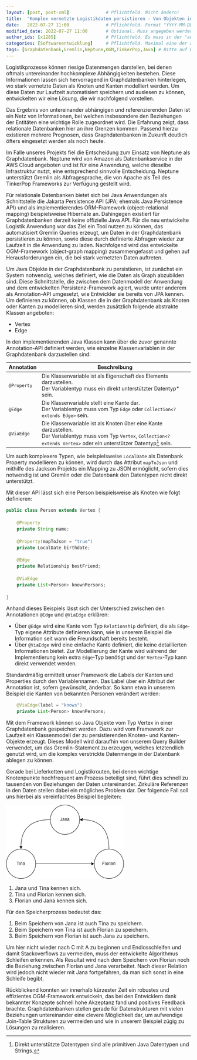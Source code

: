 ```yaml
---
layout: [post, post-xml]              # Pflichtfeld. Nicht ändern!
title:  "Komplex vernetzte Logistikdaten persistieren - Von Objekten in die Graphdatenbank per OGM" # Pflichtfeld. Bitte einen Titel für den Blog Post angeben.
date:   2022-07-27 11:00              # Pflichtfeld. Format "YYYY-MM-DD HH:MM". Muss für Veröffentlichung in der Vergangenheit liegen. (Für Preview egal)
modified_date: 2022-07-27 11:00       # Optional. Muss angegeben werden, wenn eine bestehende Datei geändert wird.
author_ids: [x1285]                   # Pflichtfeld. Es muss in der "authors.yml" einen Eintrag mit diesen Namen geben.
categories: [Softwareentwicklung]     # Pflichtfeld. Maximal eine der angegebenen Kategorien verwenden.
tags: [Graphdatenbank,Gremlin,Neptune,OGM,TinkerPop,Java] # Bitte auf Großschreibung achten.
---
```


Logistikprozesse können riesige Datenmengen darstellen, bei denen oftmals untereinander hochkomplexe Abhängigkeiten bestehen.
Diese Informationen lassen sich hervorragend in Graphdatenbanken hinterlegen, wo stark vernetzte Daten als Knoten und Kanten modelliert werden.
Um diese Daten zur Laufzeit automatisiert speichern und auslesen zu können, entwickelten wir eine Lösung, die wir nachfolgend vorstellen.

Das Ergebnis von untereinander abhängigen und referenzierenden Daten ist ein Netz von Informationen, bei welchen insbesondere den Beziehungen der Entitäten eine wichtige Rolle zugeordnet wird.
Die Erfahrung zeigt, dass relationale Datenbanken hier an ihre Grenzen kommen.
Passend hierzu existieren mehrere Prognosen, dass Graphdatenbanken in Zukunft deutlich öfters eingesetzt werden als noch heute.

Im Falle unseres Projekts fiel die Entscheidung zum Einsatz von Neptune als Graphdatenbank.
Neptune wird von Amazon als Datenbankservice in der AWS Cloud angeboten und ist für eine Anwendung, welche dieselbe Infrastruktur nutzt, eine entsprechend sinnvolle Entscheidung.
Neptune unterstützt Gremlin als Abfragesprache, die von Apache als Teil des TinkerPop Frameworks zur Verfügung gestellt wird.

Für relationale Datenbanken bietet sich bei Java Anwendungen als Schnittstelle die Jakarta Persistence API (JPA; ehemals Java Persistence API) und als implementierendes ORM-Framework (object-relational mapping) beispielsweise Hibernate an.
Dahingegen existiert für Graphdatenbanken derzeit keine offizielle Java API.
Für die neu entwickelte Logistik Anwendung war das Ziel ein Tool nutzen zu können, das automatisiert Gremlin Queries erzeugt, um Daten in der Graphdatenbank persistieren zu können, sowie diese durch definierte Abfragen wieder zur Laufzeit in die Anwendung zu laden.
Nachfolgend wird das entwickelte OGM-Framework (object-graph mapping) zusammengefasst und gehen auf Herausforderungen ein, die bei stark vernetzten Daten auftreten.

Um Java Objekte in der Graphdatenbank zu persistieren, ist zunächst ein System notwendig, welches definiert, wie die Daten als Graph abzubilden sind.
Diese Schnittstelle, die zwischen dem Datenmodell der Anwendung und dem entwickelten Persistenz-Framework agiert, wurde unter anderem als Annotation-API umgesetzt, wie Entwickler sie bereits von JPA kennen.
Um definieren zu können, ob Klassen die in der Graphdatenbank als Knoten oder Kanten zu modellieren sind, werden zusätzlich folgende abstrakte Klassen angeboten:
- Vertex
- Edge

In den implementierenden Java Klassen kann über die zuvor genannte Annotation-API definiert werden, wie einzelne Klassenvariablen in der Graphdatenbank darzustellen sind:

| Annotation | Beschreibung |
| --- | --- |
| `@Property` | Die Klassenvariable ist als Eigenschaft des Elements darzustellen.<br>Der Variablentyp muss ein direkt unterstützter Datentyp* sein. |
| `@Edge` | Die Klassenvariable stellt eine Kante dar.<br>Der Variablentyp muss vom Typ `Edge` oder `Collection<? extends Edge>` sein. |
| `@ViaEdge` | Die Klassenvariable ist als Knoten über eine Kante darzustellen.<br>Der Variablentyp muss vom Typ `Vertex`, `Collection<? extends Vertex>` oder ein unterstützer Datentyp[^1] sein. |
[^1]: Direkt unterstützte Datentypen sind alle primitiven Java Datentypen und Strings.

Um auch komplexere Typen, wie beispielsweise `LocalDate` als Datenbank Property modellieren zu können, wird durch das Attribut `mapToJson` und mithilfe des Jackson Projekts ein Mapping zu JSON ermöglicht, sofern dies notwendig ist und Gremlin oder die Datenbank den Datentypen nicht direkt unterstützt.

Mit dieser API lässt sich eine Person beispielsweise als Knoten wie folgt definieren:

```java
public class Person extends Vertex {
    
    @Property
    private String name;
    
    @Property(mapToJson = "true")
    private LocalDate birthdate;
    
    @Edge
    private Relationship bestFriend;
    
    @ViaEdge
    private List<Person> knownPersons;
    
}
```

Anhand dieses Beispiels lässt sich der Unterschied zwischen den Annotationen `@Edge` und `@ViaEdge` erklären: 
- Über `@Edge` wird eine Kante vom Typ `Relationship` definiert, die als `Edge`-Typ eigene Attribute definieren kann, wie in unserem Beispiel die Information seit wann die Freundschaft bereits besteht.
- Über `@ViaEdge` wird eine einfache Kante definiert, die keine detaillierten Informationen bietet.
Zur Modellierung der Kante wird während der Implementierung kein extra `Edge`-Typ benötigt und der `Vertex`-Typ kann direkt verwendet werden.

Standardmäßig ermittelt unser Framework die Labels der Kanten und Properties durch den Variablennamen.
Das Label über ein Attribut der Annotation ist, sofern gewünscht, änderbar.
So kann etwa in unserem Beispiel die Kanten von bekannten Personen verändert werden:

```java
    @ViaEdge(label = "knows")
    private List<Person> knownPersons;
```

Mit dem Framework können so Java Objekte vom Typ Vertex in einer Graphdatenbank gespeichert werden.
Dazu wird vom Framework zur Laufzeit ein Klassenmodell der zu persistierenden Knoten- und Kanten-Objekte erzeugt.
Dieses Modell wird daraufhin von unserem Query Builder verwendet, um das Gremlin-Statement zu erzeugen, welches letztendlich genutzt wird, um die komplex verstrickte Datenmenge in der Datenbank ablegen zu können.

Gerade bei Lieferketten und Logistikrouten, bei denen wichtige Knotenpunkte hochfrequent am Prozess beteiligt sind, führt dies schnell zu tausenden von Beziehungen der Daten untereinander.
Zirkuläre Referenzen in den Daten stellen dabei ein mögliches Problem dar.
Der folgende Fall soll uns hierbei als vereinfachtes Beispiel begleiten:

![Zyklisch referenzierende Entitäten](/assets/images/posts/komplex-vernetzte-logistikdaten-persistieren/cyclic-dependent-entities.png)
1. Jana und Tina kennen sich.
2. Tina und Florian kennen sich.
3. Florian und Jana kennen sich.

Für den Speicherprozess bedeutet das:

1. Beim Speichern von Jana ist auch Tina zu speichern.
2. Beim Speichern von Tina ist auch Florian zu speichern.
3. Beim Speichern von Florian ist auch Jana zu speichern.

Um hier nicht wieder nach C mit A zu beginnen und Endlosschleifen und damit Stackoverflows zu vermeiden, muss der entwickelte Algorithmus Schleifen erkennen.
Als Resultat wird nach dem Speichern von Florian noch die Beziehung zwischen Florian und Jana verarbeitet.
Nach dieser Relation wird jedoch nicht wieder mit Jana fortgefahren, da man sich sonst in eine Schleife begibt.

Rückblickend konnten wir innerhalb kürzester Zeit ein robustes und effizientes OGM-Framework entwickeln, das bei den Entwicklern dank bekannter Konzepte schnell hohe Akzeptanz fand und positives Feedback brachte.
Graphdatenbanken stellen gerade für Datenstrukturen mit vielen Beziehungen untereinander eine clevere Möglichkeit dar, um aufwendige Join-Table Strukturen zu vermeiden und wie in unserem Beispiel zügig zu Lösungen zu realisieren.